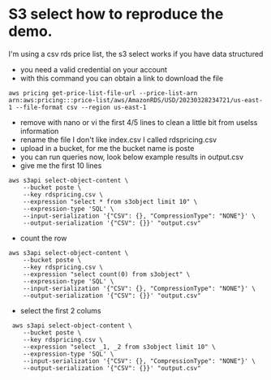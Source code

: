 # S3 select how to reproduce the demo.
I'm using a csv rds price list, the s3 select works if you have data structured

* you need a valid credential on your account
* with this command you can obtain a link to download the file
```
aws pricing get-price-list-file-url --price-list-arn arn:aws:pricing:::price-list/aws/AmazonRDS/USD/20230328234721/us-east-1 --file-format csv --region us-east-1
```
* remove with nano or vi the first 4/5 lines to clean a little bit from uselss information
* rename the file I don't like index.csv I called rdspricing.csv 
* upload in a bucket, for me the bucket name is poste
* you can run queries now, look below example results in output.csv
* give me the first 10 lines
```
aws s3api select-object-content \
    --bucket poste \
    --key rdspricing.csv \
    --expression "select * from s3object limit 10" \
    --expression-type 'SQL' \
    --input-serialization '{"CSV": {}, "CompressionType": "NONE"}' \
    --output-serialization '{"CSV": {}}' "output.csv"
```
* count the row
```
aws s3api select-object-content \
    --bucket poste \
    --key rdspricing.csv \
    --expression "select count(0) from s3object" \
    --expression-type 'SQL' \
    --input-serialization '{"CSV": {}, "CompressionType": "NONE"}' \
    --output-serialization '{"CSV": {}}' "output.csv"
```
* select the first 2 colums
```
 aws s3api select-object-content \
    --bucket poste \
    --key rdspricing.csv \
    --expression "select _1, _2 from s3object limit 10" \
    --expression-type 'SQL' \
    --input-serialization '{"CSV": {}, "CompressionType": "NONE"}' \
    --output-serialization '{"CSV": {}}' "output.csv"
```